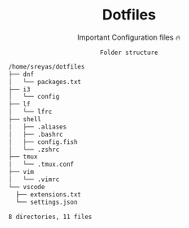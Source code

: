 <div align="center"> 
  
# Dotfiles
Important Configuration files 🔥
  
` Folder structure `<br>

</div>

```bash
  /home/sreyas/dotfiles
  ├── dnf
  │   └── packages.txt
  ├── i3
  │   └── config
  ├── lf
  │   └── lfrc
  ├── shell
  │   ├── .aliases
  │   ├── .bashrc
  │   ├── config.fish
  │   └── .zshrc
  ├── tmux
  │   └── .tmux.conf
  ├── vim
  │   └── .vimrc
  └── vscode
    ├── extensions.txt
    └── settings.json
  
  8 directories, 11 files
```
